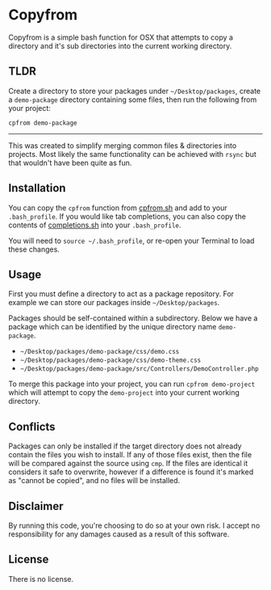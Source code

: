 # Copyfrom

Copyfrom is a simple bash function for OSX that attempts to copy a directory and it's sub directories into the current working directory.

## TLDR

Create a directory to store your packages under `~/Desktop/packages`, create a `demo-package` directory containing some files, then run the following from your project:

````
cpfrom demo-package
````

* * *

This was created to simplify merging common files & directories into projects. Most likely the same functionality can be achieved with `rsync` but that wouldn't have been quite as fun.

## Installation

You can copy the `cpfrom` function from [cpfrom.sh](cpfrom.sh) and add to your `.bash_profile`. If you would like tab completions, you can also copy the contents of [completions.sh](completions.sh) into your `.bash_profile`.

You will need to `source ~/.bash_profile`, or re-open your Terminal to load these changes.

## Usage

First you must define a directory to act as a package repository. For example we can store our packages inside `~/Desktop/packages`.

Packages should be self-contained within a subdirectory. Below we have a package which can be identified by the unique directory name `demo-package`.

* `~/Desktop/packages/demo-package/css/demo.css`
* `~/Desktop/packages/demo-package/css/demo-theme.css`
* `~/Desktop/packages/demo-package/src/Controllers/DemoController.php`

To merge this package into your project, you can run `cpfrom demo-project` which will attempt to copy the `demo-project` into your current working directory.

## Conflicts

Packages can only be installed if the target directory does not already contain the files you wish to install. If any of those files exist, then the file will be compared against the source using `cmp`. If the files are identical it considers it safe to overwrite, however if a difference is found it's marked as "cannot be copied", and no files will be installed.

## Disclaimer

By running this code, you're choosing to do so at your own risk. I accept no responsibility for any damages caused as a result of this software.

## License

There is no license.